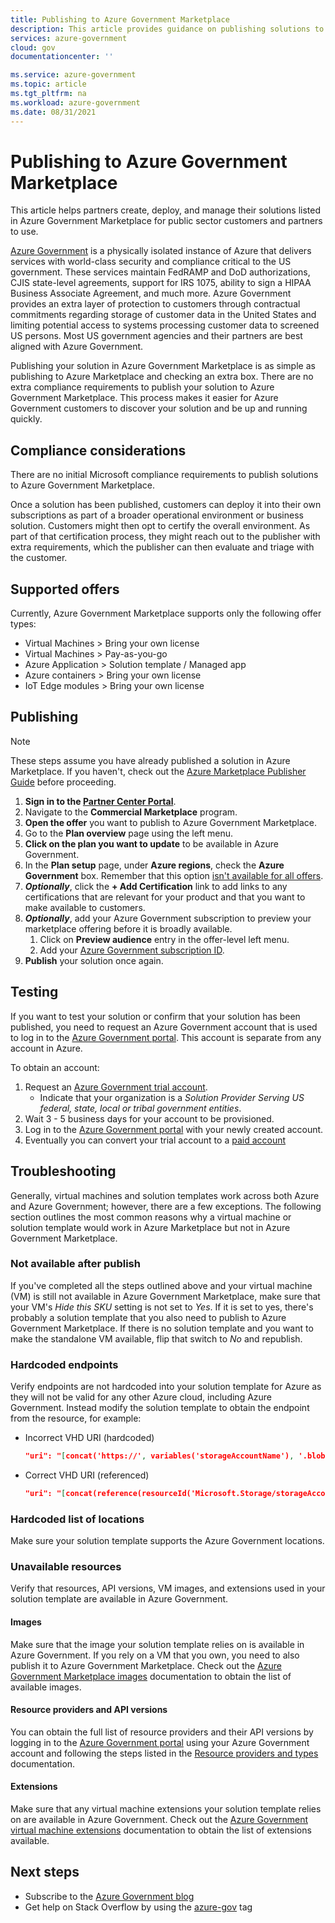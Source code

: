 ```yaml
---
title: Publishing to Azure Government Marketplace
description: This article provides guidance on publishing solutions to Azure Government Marketplace.
services: azure-government
cloud: gov
documentationcenter: ''

ms.service: azure-government
ms.topic: article
ms.tgt_pltfrm: na
ms.workload: azure-government
ms.date: 08/31/2021
---
```


# Publishing to Azure Government Marketplace

This article helps partners create, deploy, and manage their solutions listed in Azure Government Marketplace for public sector customers and partners to use.

[Azure Government](./documentation-government-welcome.md) is a physically isolated instance of Azure that delivers services with world-class security and compliance critical to the US government. These services maintain FedRAMP and DoD authorizations, CJIS state-level agreements, support for IRS 1075, ability to sign a HIPAA Business Associate Agreement, and much more. Azure Government provides an extra layer of protection to customers through contractual commitments regarding storage of customer data in the United States and limiting potential access to systems processing customer data to screened US persons. Most US government agencies and their partners are best aligned with Azure Government.

Publishing your solution in Azure Government Marketplace is as simple as publishing to Azure Marketplace and checking an extra box. There are no extra compliance requirements to publish your solution to Azure Government Marketplace. This process makes it easier for Azure Government customers to discover your solution and be up and running quickly.

## Compliance considerations

There are no initial Microsoft compliance requirements to publish solutions to Azure Government Marketplace.

Once a solution has been published, customers can deploy it into their own subscriptions as part of a broader operational environment or business solution. Customers might then opt to certify the overall environment. As part of that certification process, they might reach out to the publisher with extra requirements, which the publisher can then evaluate and triage with the customer.

## Supported offers

Currently, Azure Government Marketplace supports only the following offer types:

- Virtual Machines > Bring your own license
- Virtual Machines > Pay-as-you-go
- Azure Application > Solution template / Managed app
- Azure containers > Bring your own license
- IoT Edge modules > Bring your own license

## Publishing

> [!NOTE]
> These steps assume you have already published a solution in Azure Marketplace. If you haven't, check out the [Azure Marketplace Publisher Guide](../marketplace/overview.md) before proceeding.

1. **Sign in to the [Partner Center Portal](https://partner.microsoft.com/)**.
1. Navigate to the **Commercial Marketplace** program.
1. **Open the offer** you want to publish to Azure Government Marketplace.
1. Go to the **Plan overview** page using the left menu.  
1. **Click on the plan you want to update** to be available in Azure Government. 
1. In the **Plan setup** page, under **Azure regions**, check the **Azure Government** box. Remember that this option [isn't available for all offers](#supported-offers).
1. ***Optionally***, click the **+ Add Certification** link to add links to any certifications that are relevant for your product and that you want to make available to customers.
1. ***Optionally***, add your Azure Government subscription to preview your marketplace offering before it is broadly available. 
    1. Click on **Preview audience** entry in the offer-level left menu.
    1. Add your [Azure Government subscription ID](#testing).
1. **Publish** your solution once again.

## Testing
If you want to test your solution or confirm that your solution has been published, you need to request an Azure Government account that is used to log in to the [Azure Government portal](https://portal.azure.us). This account is separate from any account in Azure. 

To obtain an account:

1. Request an [Azure Government trial account](https://azure.microsoft.com/global-infrastructure/government/request/?ReqType=Trial).
    - Indicate that your organization is a *Solution Provider Serving US federal, state, local or tribal government entities*.
1. Wait 3 - 5 business days for your account to be provisioned.
1. Log in to the [Azure Government portal](https://portal.azure.us) with your newly created account.
1. Eventually you can convert your trial account to a [paid account](https://azure.microsoft.com/global-infrastructure/government/how-to-buy/)

## Troubleshooting

Generally, virtual machines and solution templates work across both Azure and Azure Government; however, there are a few exceptions. The following section outlines the most common reasons why a virtual machine or solution template would work in Azure Marketplace but not in Azure Government Marketplace.

### Not available after publish

If you've completed all the steps outlined above and your virtual machine (VM) is still not available in Azure Government Marketplace, make sure that your VM's *Hide this SKU* setting is not set to *Yes*. If it is set to yes, there's probably a solution template that you also need to publish to Azure Government Marketplace. If there is no solution template and you want to make the standalone VM available, flip that switch to *No* and republish.

### Hardcoded endpoints

Verify endpoints are not hardcoded into your solution template for Azure as they will not be valid for any other Azure cloud, including Azure Government. Instead modify the solution template to obtain the endpoint from the resource, for example:

- Incorrect VHD URI (hardcoded)

    ```json
    "uri": "[concat('https://', variables('storageAccountName'), '.blob.core.windows.net/',  '/osdisk.vhd')]",
    ```

- Correct VHD URI (referenced)

    ```json
    "uri": "[concat(reference(resourceId('Microsoft.Storage/storageAccounts/', variables('storageAccountName'))).primaryEndpoints.blob, 'osdisk.vhd')]",
    ```

### Hardcoded list of locations

Make sure your solution template supports the Azure Government locations. 

### Unavailable resources

Verify that resources, API versions, VM images, and extensions used in your solution template are available in Azure Government. 

#### Images

Make sure that the image your solution template relies on is available in Azure Government. If you rely on a VM that you own, you need to also publish it to Azure Government Marketplace. Check out the [Azure Government Marketplace images](./documentation-government-image-gallery.md) documentation to obtain the list of available images.

#### Resource providers and API versions

You can obtain the full list of resource providers and their API versions by logging in to the [Azure Government portal](https://portal.azure.us) using your Azure Government account and following the steps listed in the [Resource providers and types](../azure-resource-manager/management/resource-providers-and-types.md#azure-portal) documentation.

#### Extensions

Make sure that any virtual machine extensions your solution template relies on are available in Azure Government. Check out the [Azure Government virtual machine extensions](./documentation-government-extension.md) documentation to obtain the list of extensions available.
 
## Next steps

- Subscribe to the [Azure Government blog](https://blogs.msdn.microsoft.com/azuregov/)
- Get help on Stack Overflow by using the [azure-gov](https://stackoverflow.com/questions/tagged/azure-gov) tag
